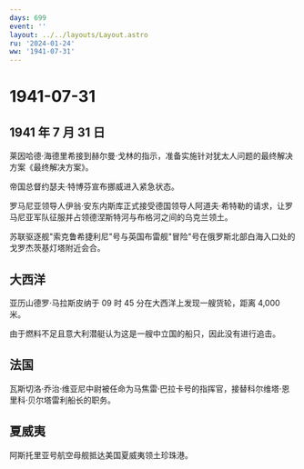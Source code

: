 ```yaml
---
days: 699
event: ''
layout: ../../layouts/Layout.astro
ru: '2024-01-24'
ww: '1941-07-31'
---
```


# 1941-07-31

## 1941 年 7 月 31 日

莱因哈德·海德里希接到赫尔曼·戈林的指示，准备实施针对犹太人问题的最终解决方案《最终解决方案》。

帝国总督约瑟夫·特博芬宣布挪威进入紧急状态。

罗马尼亚领导人伊翁·安东内斯库正式接受德国领导人阿道夫·希特勒的请求，让罗马尼亚军队征服并占领德涅斯特河与布格河之间的乌克兰领土。

苏联驱逐舰"索克鲁希捷利尼"号与英国布雷舰"冒险"号在俄罗斯北部白海入口处的戈罗杰茨基灯塔附近会合。

## 大西洋

亚历山德罗·马拉斯皮纳于 09 时 45 分在大西洋上发现一艘货轮，距离 4,000
米。

由于燃料不足且意大利潜艇认为这是一艘中立国的船只，因此没有进行追击。

## 法国

瓦斯切洛·乔治·维亚尼中尉被任命为马焦雷·巴拉卡号的指挥官，接替科尔维塔·恩里科·贝尔塔雷利船长的职务。

## 夏威夷

阿斯托里亚号航空母舰抵达美国夏威夷领土珍珠港。